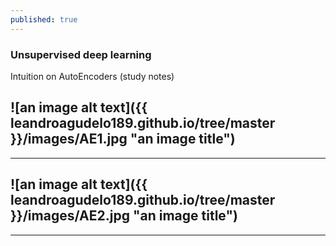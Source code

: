 ```yaml
---
published: true
---
```

### Unsupervised deep learning

Intuition on AutoEncoders (study notes)

![an image alt text]({{ leandroagudelo189.github.io/tree/master }}/images/AE1.jpg "an image title")
----
****

![an image alt text]({{ leandroagudelo189.github.io/tree/master }}/images/AE2.jpg "an image title")
----
****
